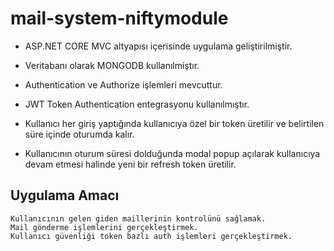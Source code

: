 # mail-system-niftymodule


* ASP.NET CORE MVC altyapısı içerisinde uygulama geliştirilmiştir.

* Veritabanı olarak MONGODB kullanılmiştır.

* Authentication ve Authorize işlemleri mevcuttur.

* JWT Token Authentication entegrasyonu kullanılmıştır.

* Kullanıcı her giriş yaptığında kullanıcıya özel bir token üretilir ve belirtilen süre içinde oturumda kalır.

* Kullanıcının oturum süresi dolduğunda modal popup açılarak kullanıcıya devam etmesi halinde yeni bir refresh token üretilir.

## Uygulama Amacı

```
Kullanıcının gelen giden maillerinin kontrolünü sağlamak.
Mail gönderme işlemlerini gerçekleştirmek.
Kullanıcı güvenliği token bazlı auth işlemleri gerçekleştirmek.
```

 
